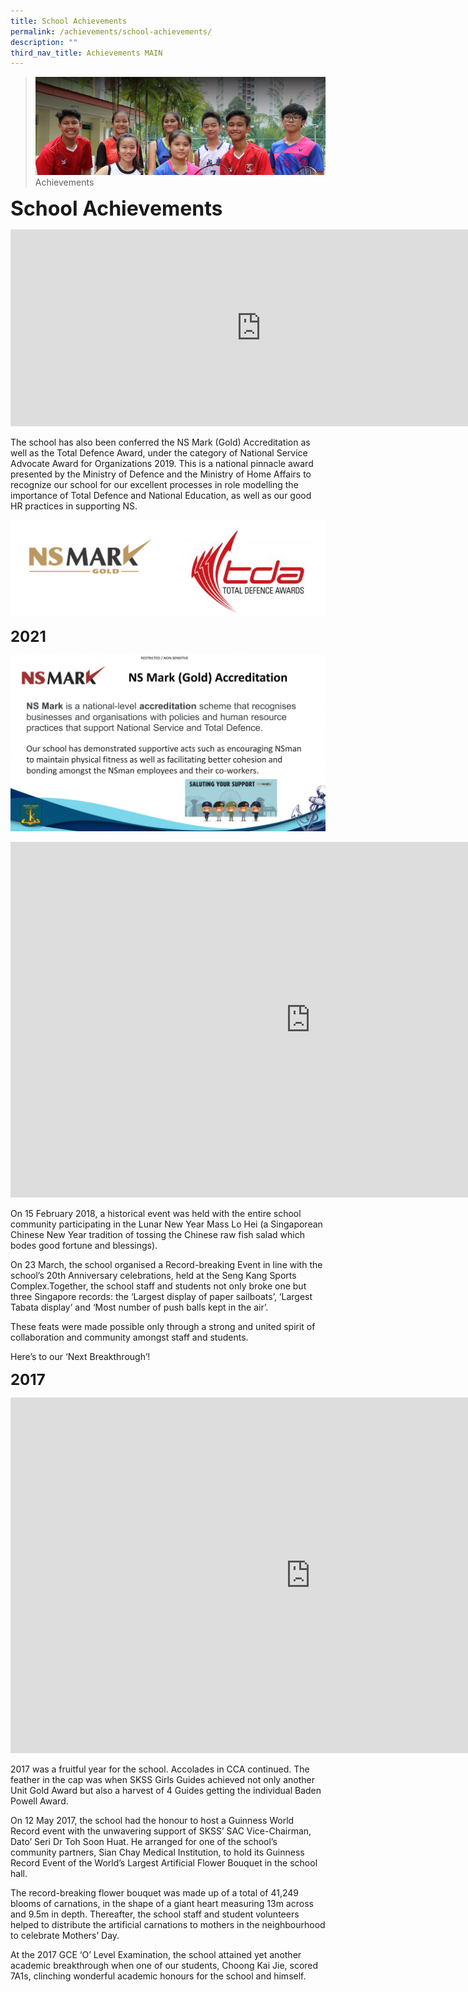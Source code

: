```yaml
---
title: School Achievements
permalink: /achievements/school-achievements/
description: ""
third_nav_title: Achievements MAIN
---
```



>![](/images/About%20us.jpg)
>Achievements

**<font size="6">School Achievements</font>**

<iframe width="802" height="315" src="https://www.youtube.com/embed/VNYDp5tH3o8" title="Seng Kang Secondary School Corporate Video" frameborder="0" allow="accelerometer; autoplay; clipboard-write; encrypted-media; gyroscope; picture-in-picture" allowfullscreen=""></iframe>

The school has also been conferred the NS Mark (Gold) Accreditation as well as the Total Defence Award, under the category of National Service Advocate Award for Organizations 2019. This is a national pinnacle award presented by the Ministry of Defence and the Ministry of Home Affairs to recognize our school for our excellent processes in role modelling the importance of Total Defence and National Education, as well as our good HR practices in supporting NS.

![](/images/Achievements/School%20Achievements%201.png)

**<font size="5">2021</font>**

![](/images/Achievements/School%20Achievements%202.png)<br>


<iframe src="https://docs.google.com/presentation/d/e/2PACX-1vQUONLvAzdjvQVIIhqRbduePwEND6cNdenoNIzMJrYz1OPOO7uNcx75AUE8WO_xwGVb-T39c2tnuuQ3/embed?start=true&amp;loop=true&amp;delayms=5000" frameborder="0" width="960" height="569" allowfullscreen="true"></iframe><br>

On 15 February 2018, a historical event was held with the entire school community participating in the Lunar New Year Mass Lo Hei (a Singaporean Chinese New Year tradition of tossing the Chinese raw fish salad which bodes good fortune and blessings).

On 23 March, the school organised a Record-breaking Event in line with the school’s 20th Anniversary celebrations, held at the Seng Kang Sports Complex.Together, the school staff and students not only broke one but three Singapore records: the ‘Largest display of paper sailboats’, ‘Largest Tabata display’ and ‘Most number of push balls kept in the air’.

These feats were made possible only through a strong and united spirit of collaboration and community amongst staff and students.

Here’s to our ‘Next Breakthrough’!

**<font size="5">2017</font>**

<iframe allowfullscreen="true" height="569" width="960" frameborder="0" src="https://docs.google.com/presentation/d/e/2PACX-1vQc-eflxd7mT2wF6kjCIW8prxUtEUcsrmYCnVrqmTqdwV6Hk7dWFamcZInyYuN1UAoZqMErZ6eMWRSX/embed?start=true&amp;loop=true&amp;delayms=5000"></iframe>

2017 was a fruitful year for the school. Accolades in CCA continued.&nbsp;The feather in the cap was when SKSS Girls Guides achieved not only another Unit Gold Award but also a harvest of 4 Guides getting the individual Baden Powell Award.

  

On 12 May 2017, the school had the honour to host a Guinness World Record event with the unwavering support of SKSS’ SAC Vice-Chairman, Dato’ Seri Dr Toh Soon Huat. He arranged for one of the school’s community partners, Sian Chay Medical Institution, to hold its&nbsp;Guinness Record Event of the World’s Largest Artificial Flower Bouquet in the school hall.

  

The record-breaking flower bouquet was made up of a total of 41,249 blooms of carnations, in the shape of a giant heart measuring 13m across and 9.5m in depth. Thereafter, the school staff and student volunteers helped to distribute the artificial carnations to mothers in the neighbourhood to celebrate Mothers’ Day.&nbsp;

  

At the 2017 GCE ‘O’ Level Examination, the school attained yet another academic breakthrough when one of our students, Choong Kai Jie, scored 7A1s, clinching wonderful academic honours for the school and himself.